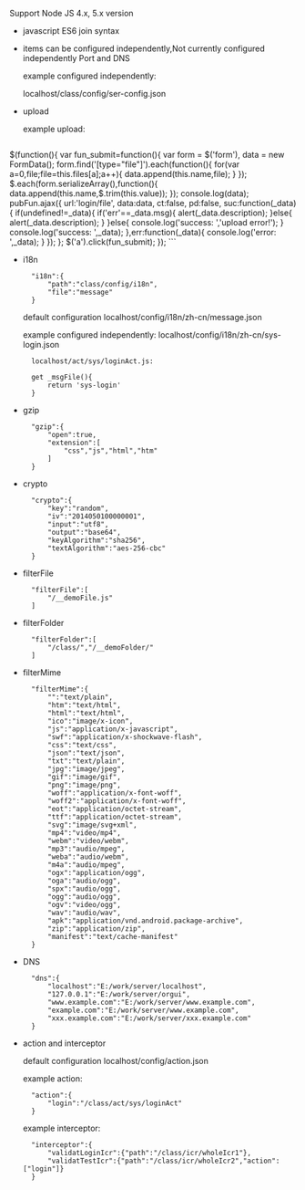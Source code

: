 Support Node JS 4.x, 5.x version

* javascript ES6 join syntax

* items can be configured independently,Not currently configured independently Port and DNS

  example configured independently:
  
    localhost/class/config/ser-config.json
    
* upload

  example upload:		
	```javascript
$(function(){
    var fun_submit=function(){
        var form = $('form'),
        data = new FormData();
        form.find('[type="file"]').each(function(){
            for(var a=0,file;file=this.files[a];a++){
                data.append(this.name,file);
            }
        });
        $.each(form.serializeArray(),function(){
            data.append(this.name,$.trim(this.value));
        });
        console.log(data);
        pubFun.ajax({
            url:'login/file',
            data:data,
            ct:false,
            pd:false,
            suc:function(_data){
                if(undefined!=_data){
                    if('err'==_data.msg){
                    	alert(_data.description);
                    }else{
                    	alert(_data.description);
                    }
                }else{
                    console.log('success: ','upload error!');
                }
                console.log('success: ',_data);
            },err:function(_data){
            	console.log('error: ',_data);
            }
        });
    };
    $('a').click(fun_submit);
});
	```
	
* i18n

		"i18n":{
			"path":"class/config/i18n",
			"file":"message"
		}

	default configuration localhost/config/i18n/zh-cn/message.json
	
	example configured independently:
		localhost/config/i18n/zh-cn/sys-login.json
		
		localhost/act/sys/loginAct.js:
		
		get _msgFile(){
			return 'sys-login'
		}

* gzip

		"gzip":{
			"open":true,
			"extension":[
				"css","js","html","htm"
			]
		}

* crypto

		"crypto":{
			"key":"random",
			"iv":"2014050100000001",
			"input":"utf8",
			"output":"base64",
			"keyAlgorithm":"sha256",
			"textAlgorithm":"aes-256-cbc"
		}
	
* filterFile

		"filterFile":[
			"/__demoFile.js"
		]

* filterFolder

		"filterFolder":[
			"/class/","/__demoFolder/"
		]

* filterMime

		"filterMime":{
			"":"text/plain",
			"htm":"text/html",
			"html":"text/html",
			"ico":"image/x-icon",
			"js":"application/x-javascript",
			"swf":"application/x-shockwave-flash",
			"css":"text/css",
			"json":"text/json",
			"txt":"text/plain",
			"jpg":"image/jpeg",
			"gif":"image/gif",
			"png":"image/png",
			"woff":"application/x-font-woff",
			"woff2":"application/x-font-woff",
			"eot":"application/octet-stream",
			"ttf":"application/octet-stream",
			"svg":"image/svg+xml",
			"mp4":"video/mp4",
			"webm":"video/webm",
			"mp3":"audio/mpeg",
			"weba":"audio/webm",
			"m4a":"audio/mpeg",
			"ogx":"application/ogg",
			"oga":"audio/ogg",
			"spx":"audio/ogg",
			"ogg":"audio/ogg",
			"ogv":"video/ogg",
			"wav":"audio/wav",
			"apk":"application/vnd.android.package-archive",
			"zip":"application/zip",
			"manifest":"text/cache-manifest"
		}

* DNS
	
		"dns":{
			"localhost":"E:/work/server/localhost",
			"127.0.0.1":"E:/work/server/orgui",
			"www.example.com":"E:/work/server/www.example.com",
			"example.com":"E:/work/server/www.example.com",
			"xxx.example.com":"E:/work/server/xxx.example.com"
		}

* action and interceptor

	default configuration  localhost/config/action.json
	
	example action:
	
		"action":{
			"login":"/class/act/sys/loginAct"
		}
	
	example interceptor:
	
		"interceptor":{
			"validatLoginIcr":{"path":"/class/icr/wholeIcr1"},
			"validatTestIcr":{"path":"/class/icr/wholeIcr2","action":["login"]}
		}
